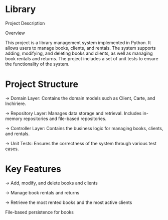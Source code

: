 # Library
 Project Description

Overview

This project is a library management system implemented in Python. It allows users to manage books, clients, and rentals. The system supports adding, modifying, and deleting books and clients, as well as managing book rentals and returns. The project includes a set of unit tests to ensure the functionality of the system.


# Project Structure
-> Domain Layer: Contains the domain models such as Client, Carte, and Inchiriere.

-> Repository Layer: Manages data storage and retrieval. Includes in-memory repositories and file-based repositories.

-> Controller Layer: Contains the business logic for managing books, clients, and rentals.

-> Unit Tests: Ensures the correctness of the system through various test cases.

# Key Features
-> Add, modify, and delete books and clients

-> Manage book rentals and returns

-> Retrieve the most rented books and the most active clients

File-based persistence for books
